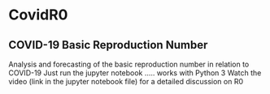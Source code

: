 # CovidR0
COVID-19 Basic Reproduction Number
----------------------------------

Analysis and forecasting of the basic reproduction number in relation to COVID-19
Just run the jupyter notebook ..... works with Python 3
Watch the video (link in the jupyter notebook file) for a detailed discussion on R0
